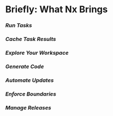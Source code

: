 # Briefly: What Nx Brings

<div class="grid grid-cols-2 gap-8 mt-8">
  <div v-click class="feature-card">
    <i class="i-mdi-play text-2xl mb-2 text-blue-500" />
    <h3 class="font-bold">Run Tasks</h3>
  </div>
  
  <div v-click class="feature-card">
    <i class="i-mdi-cached text-2xl mb-2 text-green-500" />
    <h3 class="font-bold">Cache Task Results</h3>
  </div>
  
  <div v-click class="feature-card">
    <i class="i-mdi-compass text-2xl mb-2 text-purple-500" />
    <h3 class="font-bold">Explore Your Workspace</h3>
  </div>
  
  <div v-click class="feature-card">
    <i class="i-mdi-code-braces text-2xl mb-2 text-orange-500" />
    <h3 class="font-bold">Generate Code</h3>
  </div>
  
  <div v-click class="feature-card">
    <i class="i-mdi-update text-2xl mb-2 text-red-500" />
    <h3 class="font-bold">Automate Updates</h3>
  </div>
  
  <div v-click class="feature-card">
    <i class="i-mdi-vector-polygon text-2xl mb-2 text-indigo-500" />
    <h3 class="font-bold">Enforce Boundaries</h3>
  </div>
  
  <div v-click class="feature-card">
    <i class="i-mdi-truck-delivery text-2xl mb-2 text-teal-500" />
    <h3 class="font-bold">Manage Releases</h3>
  </div>
</div>

<style>
.feature-card {
  @apply p-4 rounded-lg border border-gray-200 dark:border-gray-700 text-center transition-all duration-200;
}
.feature-card:hover {
  @apply shadow-lg transform -translate-y-1;
}
</style>